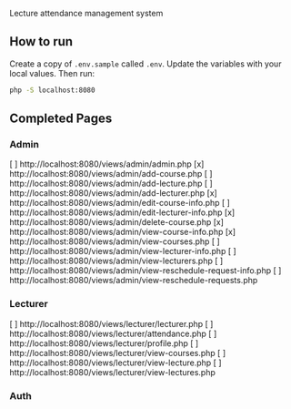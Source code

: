 Lecture attendance management system

## How to run
Create a copy of `.env.sample` called `.env`. Update the variables with your local values.
Then run:
```bash
php -S localhost:8080
```

## Completed Pages
### Admin
[ ] http://localhost:8080/views/admin/admin.php
[x] http://localhost:8080/views/admin/add-course.php
[ ] http://localhost:8080/views/admin/add-lecture.php
[ ] http://localhost:8080/views/admin/add-lecturer.php
[x] http://localhost:8080/views/admin/edit-course-info.php
[ ] http://localhost:8080/views/admin/edit-lecturer-info.php
[x] http://localhost:8080/views/admin/delete-course.php
[x] http://localhost:8080/views/admin/view-course-info.php
[x] http://localhost:8080/views/admin/view-courses.php
[ ] http://localhost:8080/views/admin/view-lecturer-info.php
[ ] http://localhost:8080/views/admin/view-lecturers.php
[ ] http://localhost:8080/views/admin/view-reschedule-request-info.php
[ ] http://localhost:8080/views/admin/view-reschedule-requests.php

### Lecturer
[ ] http://localhost:8080/views/lecturer/lecturer.php
[ ] http://localhost:8080/views/lecturer/attendance.php
[ ] http://localhost:8080/views/lecturer/profile.php
[ ] http://localhost:8080/views/lecturer/view-courses.php
[ ] http://localhost:8080/views/lecturer/view-lecture.php
[ ] http://localhost:8080/views/lecturer/view-lectures.php

### Auth
<!-- [ ] http://localhost:8080/views/admin/lecturer-siginin.php -->

